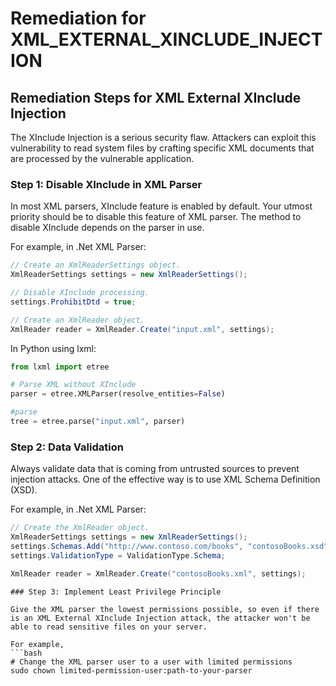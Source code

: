 # Remediation for XML_EXTERNAL_XINCLUDE_INJECTION

## Remediation Steps for XML External XInclude Injection

The XInclude Injection is a serious security flaw. Attackers can exploit this vulnerability to read system files by crafting specific XML documents that are processed by the vulnerable application. 

### Step 1: Disable XInclude in XML Parser 

In most XML parsers, XInclude feature is enabled by default. Your utmost priority should be to disable this feature of XML parser. The method to disable XInclude depends on the parser in use. 

For example, in .Net XML Parser: 
```csharp
// Create an XmlReaderSettings object.
XmlReaderSettings settings = new XmlReaderSettings();

// Disable XInclude processing.
settings.ProhibitDtd = true;

// Create an XmlReader object. 
XmlReader reader = XmlReader.Create("input.xml", settings);
```
In Python using lxml:
```python
from lxml import etree

# Parse XML without XInclude
parser = etree.XMLParser(resolve_entities=False)

#parse
tree = etree.parse("input.xml", parser)
```
### Step 2: Data Validation

Always validate data that is coming from untrusted sources to prevent injection attacks. One of the effective way is to use XML Schema Definition (XSD). 

For example, in .Net XML Parser: 
```csharp
// Create the XmlReader object.
XmlReaderSettings settings = new XmlReaderSettings();
settings.Schemas.Add("http://www.contoso.com/books", "contosoBooks.xsd");
settings.ValidationType = ValidationType.Schema;

XmlReader reader = XmlReader.Create("contosoBooks.xml", settings);
```
```
### Step 3: Implement Least Privilege Principle

Give the XML parser the lowest permissions possible, so even if there is an XML External XInclude Injection attack, the attacker won't be able to read sensitive files on your server. 

For example,
```bash
# Change the XML parser user to a user with limited permissions 
sudo chown limited-permission-user:path-to-your-parser 
```